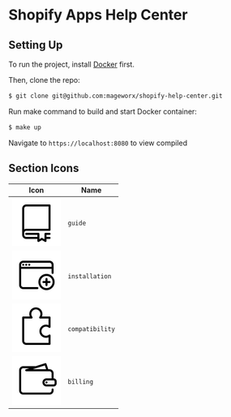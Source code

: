 # Shopify Apps Help Center

## Setting Up

To run the project, install [Docker](https://docker.com) first.

Then, clone the repo:
```bash
$ git clone git@github.com:mageworx/shopify-help-center.git
```

Run make command to build and start Docker container:
```bash
$ make up
```

Navigate to `https://localhost:8080` to view compiled 

## Section Icons

|                          Icon                          | Name            |
| :----------------------------------------------------: | --------------- |
|         ![Guide](./src/assets/icons/guide.svg)         | `guide`         |
|  ![Installation](./src/assets/icons/installation.svg)  | `installation`  |
| ![Compatibility](./src/assets/icons/compatibility.svg) | `compatibility` |
|       ![Billing](./src/assets/icons/billing.svg)       | `billing`       |
